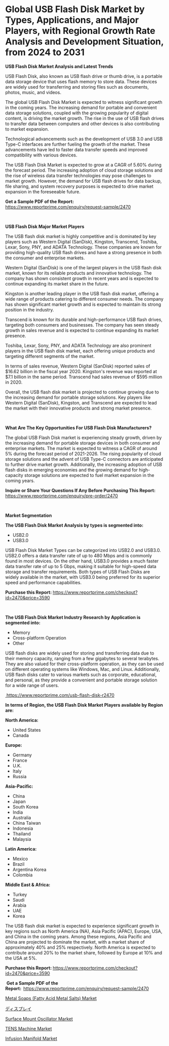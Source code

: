 <p><h1>Global USB Flash Disk Market by Types, Applications, and Major Players, with Regional Growth Rate Analysis and Development Situation, from 2024 to 2031</h1></p><p><strong>USB Flash Disk Market Analysis and Latest Trends</strong></p>
<p><p>USB Flash Disk, also known as USB flash drive or thumb drive, is a portable data storage device that uses flash memory to store data. These devices are widely used for transferring and storing files such as documents, photos, music, and videos.</p><p>The global USB Flash Disk Market is expected to witness significant growth in the coming years. The increasing demand for portable and convenient data storage solutions, coupled with the growing popularity of digital content, is driving the market growth. The rise in the use of USB flash drives to transfer data between computers and other devices is also contributing to market expansion.</p><p>Technological advancements such as the development of USB 3.0 and USB Type-C interfaces are further fueling the growth of the market. These advancements have led to faster data transfer speeds and improved compatibility with various devices.</p><p>The USB Flash Disk Market is expected to grow at a CAGR of 5.60% during the forecast period. The increasing adoption of cloud storage solutions and the rise of wireless data transfer technologies may pose challenges to market growth. However, the demand for USB flash drives for data backup, file sharing, and system recovery purposes is expected to drive market expansion in the foreseeable future.</p></p>
<p><strong>Get a Sample PDF of the Report:&nbsp;</strong> <a href="https://www.reportprime.com/enquiry/request-sample/2470">https://www.reportprime.com/enquiry/request-sample/2470</a></p>
<p>&nbsp;</p>
<p><strong>USB Flash Disk Major Market Players</strong></p>
<p><p>The USB flash disk market is highly competitive and is dominated by key players such as Western Digital (SanDisk), Kingston, Transcend, Toshiba, Lexar, Sony, PNY, and ADATA Technology. These companies are known for providing high-quality USB flash drives and have a strong presence in both the consumer and enterprise markets.</p><p>Western Digital (SanDisk) is one of the largest players in the USB flash disk market, known for its reliable products and innovative technology. The company has shown consistent growth in recent years and is expected to continue expanding its market share in the future.</p><p>Kingston is another leading player in the USB flash disk market, offering a wide range of products catering to different consumer needs. The company has shown significant market growth and is expected to maintain its strong position in the industry.</p><p>Transcend is known for its durable and high-performance USB flash drives, targeting both consumers and businesses. The company has seen steady growth in sales revenue and is expected to continue expanding its market presence.</p><p>Toshiba, Lexar, Sony, PNY, and ADATA Technology are also prominent players in the USB flash disk market, each offering unique products and targeting different segments of the market.</p><p>In terms of sales revenue, Western Digital (SanDisk) reported sales of $16.62 billion in the fiscal year 2020. Kingston's revenue was reported at $7.1 billion in the same period. Transcend had sales revenue of $595 million in 2020.</p><p>Overall, the USB flash disk market is projected to continue growing due to the increasing demand for portable storage solutions. Key players like Western Digital (SanDisk), Kingston, and Transcend are expected to lead the market with their innovative products and strong market presence.</p></p>
<p>&nbsp;</p>
<p><strong>What Are The Key Opportunities For USB Flash Disk Manufacturers?</strong></p>
<p><p>The global USB Flash Disk market is experiencing steady growth, driven by the increasing demand for portable storage devices in both consumer and enterprise markets. The market is expected to witness a CAGR of around 5% during the forecast period of 2021-2026. The rising popularity of cloud storage solutions and the advent of USB Type-C connectors are anticipated to further drive market growth. Additionally, the increasing adoption of USB flash disks in emerging economies and the growing demand for high-capacity storage solutions are expected to fuel market expansion in the coming years.</p></p>
<p><strong>Inquire or Share Your Questions If Any Before Purchasing This Report:</strong> <a href="https://www.reportprime.com/enquiry/pre-order/2470">https://www.reportprime.com/enquiry/pre-order/2470</a></p>
<p>&nbsp;</p>
<p><strong>Market Segmentation</strong></p>
<p><strong>The USB Flash Disk Market Analysis by types is segmented into:</strong></p>
<p><ul><li>USB2.0</li><li>USB3.0</li></ul></p>
<p><p>USB Flash Disk Market Types can be categorized into USB2.0 and USB3.0. USB2.0 offers a data transfer rate of up to 480 Mbps and is commonly found in most devices. On the other hand, USB3.0 provides a much faster data transfer rate of up to 5 Gbps, making it suitable for high-speed data storage and transfer requirements. Both types of USB Flash Disks are widely available in the market, with USB3.0 being preferred for its superior speed and performance capabilities.</p></p>
<p><strong>Purchase this Report:&nbsp;</strong><a href="https://www.reportprime.com/checkout?id=2470&price=3590">https://www.reportprime.com/checkout?id=2470&price=3590</a></p>
<p>&nbsp;</p>
<p><strong>The USB Flash Disk Market Industry Research by Application is segmented into:</strong></p>
<p><ul><li>Memory</li><li>Cross-platform Operation</li><li>Other</li></ul></p>
<p><p>USB flash disks are widely used for storing and transferring data due to their memory capacity, ranging from a few gigabytes to several terabytes. They are also valued for their cross-platform operation, as they can be used on different operating systems like Windows, Mac, and Linux. Additionally, USB flash disks cater to various markets such as corporate, educational, and personal, as they provide a convenient and portable storage solution for a wide range of users.</p></p>
<p><a href="https://www.reportprime.com/usb-flash-disk-r2470">&nbsp;https://www.reportprime.com/usb-flash-disk-r2470</a></p>
<p><strong>In terms of Region, the USB Flash Disk Market Players available by Region are:</strong></p>
<p>
    <p> <strong> North America: </strong>
        <ul>
            <li>United States</li>
            <li>Canada</li>
        </ul>
        </p> 
    <p> <strong> Europe: </strong>
        <ul>
            <li>Germany</li>
            <li>France</li>
            <li>U.K.</li>
            <li>Italy</li>
            <li>Russia</li>
        </ul>
        </p> 
    <p> <strong> Asia-Pacific: </strong>
        <ul>
            <li>China</li>
            <li>Japan</li>
            <li>South Korea</li>
            <li>India</li>
            <li>Australia</li>
            <li>China Taiwan</li>
            <li>Indonesia</li>
            <li>Thailand</li>
            <li>Malaysia</li>
        </ul>
        </p> 
    <p> <strong> Latin America: </strong>
        <ul>
            <li>Mexico</li>
            <li>Brazil</li>
            <li>Argentina Korea</li>
            <li>Colombia</li>
        </ul>
        </p> 
    <p> <strong> Middle East & Africa: </strong>
        <ul>
            <li>Turkey</li>
            <li>Saudi</li>
            <li>Arabia</li>
            <li>UAE</li>
            <li>Korea</li>
        </ul>
    </p>
    </p>
<p><p>The USB flash disk market is expected to experience significant growth in key regions such as North America (NA), Asia Pacific (APAC), Europe, USA, and China in the coming years. Among these regions, Asia Pacific and China are projected to dominate the market, with a market share of approximately 40% and 25% respectively. North America is expected to contribute around 20% to the market share, followed by Europe at 10% and the USA at 5%.</p></p>
<p><strong>Purchase this Report: </strong><a href="https://www.reportprime.com/checkout?id=2470&price=3590">https://www.reportprime.com/checkout?id=2470&price=3590</a></p>
<p>&nbsp;<strong>Get a Sample PDF of the Report:&nbsp;&nbsp;</strong><a href="https://www.reportprime.com/enquiry/request-sample/2470">https://www.reportprime.com/enquiry/request-sample/2470</a></p>
<p><strong></strong></p>
<p><p><a href="https://www.linkedin.com/pulse/metal-soaps-fatty-acid-salts-market-share-size-trends-3z6te">Metal Soaps (Fatty Acid Metal Salts) Market</a></p><p><a href="https://github.com/klon646/Market-Research-Report-List-2/blob/main/797159724075.md">ディスプレイ</a></p><p><a href="https://github.com/EveKerluke2023/Market-Research-Report-List-1/blob/main/surface-mount-oscillator-market.md">Surface Mount Oscillator Market</a></p><p><a href="https://issuu.com/reportprime-2/docs/tens-machine-market-size-2030.pptx">TENS Machine Market</a></p><p><a href="https://issuu.com/reportprime-2/docs/infusion-manifold-market-size-2030.pptx">Infusion Manifold Market</a></p></p>